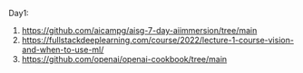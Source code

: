 Day1:

1. https://github.com/aicampg/aisg-7-day-aiimmersion/tree/main
1. https://fullstackdeeplearning.com/course/2022/lecture-1-course-vision-and-when-to-use-ml/
2. https://github.com/openai/openai-cookbook/tree/main
